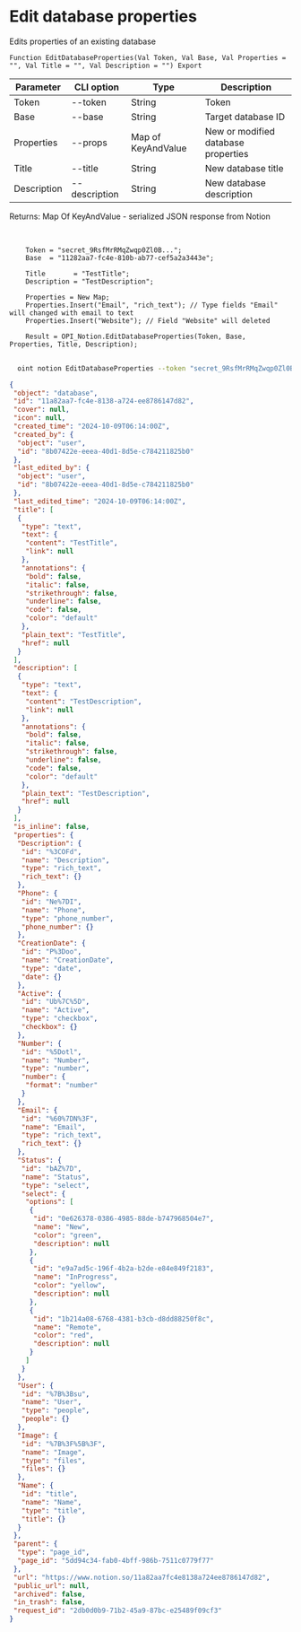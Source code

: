 ﻿---
sidebar_position: 3
---

# Edit database properties
 Edits properties of an existing database



`Function EditDatabaseProperties(Val Token, Val Base, Val Properties = "", Val Title = "", Val Description = "") Export`

  | Parameter | CLI option | Type | Description |
  |-|-|-|-|
  | Token | --token | String | Token |
  | Base | --base | String | Target database ID |
  | Properties | --props | Map of KeyAndValue | New or modified database properties |
  | Title | --title | String | New database title |
  | Description | --description | String | New database description |

  
  Returns:  Map Of KeyAndValue - serialized JSON response from Notion

<br/>




```bsl title="Code example"
    Token = "secret_9RsfMrRMqZwqp0Zl0B...";
    Base  = "11282aa7-fc4e-810b-ab77-cef5a2a3443e";

    Title       = "TestTitle";
    Description = "TestDescription";

    Properties = New Map;
    Properties.Insert("Email", "rich_text"); // Type fields "Email" will changed with email to text
    Properties.Insert("Website"); // Field "Website" will deleted

    Result = OPI_Notion.EditDatabaseProperties(Token, Base, Properties, Title, Description);
```



```sh title="CLI command example"
    
  oint notion EditDatabaseProperties --token "secret_9RsfMrRMqZwqp0Zl0B..." --base "5dd94c34fab04bff9..." --props %props% --title "Updated title" --description "Updated base description"

```

```json title="Result"
{
 "object": "database",
 "id": "11a82aa7-fc4e-8138-a724-ee8786147d82",
 "cover": null,
 "icon": null,
 "created_time": "2024-10-09T06:14:00Z",
 "created_by": {
  "object": "user",
  "id": "8b07422e-eeea-40d1-8d5e-c784211825b0"
 },
 "last_edited_by": {
  "object": "user",
  "id": "8b07422e-eeea-40d1-8d5e-c784211825b0"
 },
 "last_edited_time": "2024-10-09T06:14:00Z",
 "title": [
  {
   "type": "text",
   "text": {
    "content": "TestTitle",
    "link": null
   },
   "annotations": {
    "bold": false,
    "italic": false,
    "strikethrough": false,
    "underline": false,
    "code": false,
    "color": "default"
   },
   "plain_text": "TestTitle",
   "href": null
  }
 ],
 "description": [
  {
   "type": "text",
   "text": {
    "content": "TestDescription",
    "link": null
   },
   "annotations": {
    "bold": false,
    "italic": false,
    "strikethrough": false,
    "underline": false,
    "code": false,
    "color": "default"
   },
   "plain_text": "TestDescription",
   "href": null
  }
 ],
 "is_inline": false,
 "properties": {
  "Description": {
   "id": "%3COFd",
   "name": "Description",
   "type": "rich_text",
   "rich_text": {}
  },
  "Phone": {
   "id": "Ne%7DI",
   "name": "Phone",
   "type": "phone_number",
   "phone_number": {}
  },
  "CreationDate": {
   "id": "P%3Doo",
   "name": "CreationDate",
   "type": "date",
   "date": {}
  },
  "Active": {
   "id": "Ub%7C%5D",
   "name": "Active",
   "type": "checkbox",
   "checkbox": {}
  },
  "Number": {
   "id": "%5Dotl",
   "name": "Number",
   "type": "number",
   "number": {
    "format": "number"
   }
  },
  "Email": {
   "id": "%60%7DN%3F",
   "name": "Email",
   "type": "rich_text",
   "rich_text": {}
  },
  "Status": {
   "id": "bAZ%7D",
   "name": "Status",
   "type": "select",
   "select": {
    "options": [
     {
      "id": "0e626378-0386-4985-88de-b747968504e7",
      "name": "New",
      "color": "green",
      "description": null
     },
     {
      "id": "e9a7ad5c-196f-4b2a-b2de-e84e849f2183",
      "name": "InProgress",
      "color": "yellow",
      "description": null
     },
     {
      "id": "1b214a08-6768-4381-b3cb-d8dd88250f8c",
      "name": "Remote",
      "color": "red",
      "description": null
     }
    ]
   }
  },
  "User": {
   "id": "%7B%3Bsu",
   "name": "User",
   "type": "people",
   "people": {}
  },
  "Image": {
   "id": "%7B%3F%5B%3F",
   "name": "Image",
   "type": "files",
   "files": {}
  },
  "Name": {
   "id": "title",
   "name": "Name",
   "type": "title",
   "title": {}
  }
 },
 "parent": {
  "type": "page_id",
  "page_id": "5dd94c34-fab0-4bff-986b-7511c0779f77"
 },
 "url": "https://www.notion.so/11a82aa7fc4e8138a724ee8786147d82",
 "public_url": null,
 "archived": false,
 "in_trash": false,
 "request_id": "2db0d0b9-71b2-45a9-87bc-e25489f09cf3"
}
```

